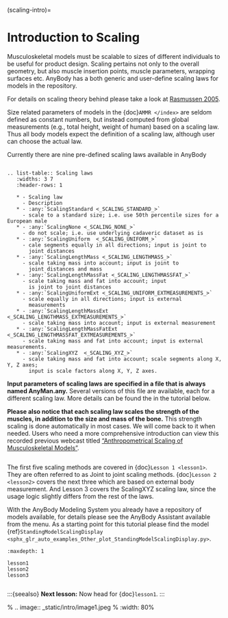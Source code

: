(scaling-intro)=

# Introduction to Scaling

Musculoskeletal models must be scalable to sizes of different
individuals to be useful for product design. Scaling pertains not only to the overall geometry,
but also muscle insertion points, muscle parameters, wrapping
surfaces etc. AnyBody has a both generic and user-define scaling laws for models in the repository.

For details on scaling theory behind please take a look at [Rasmussen 2005](https://paperpile.com/shared/4znHWd).

Size related parameters of models in the {doc}`AMMR </index>`
are seldom defined as constant numbers, but instead computed from global measurements
(e.g., total height, weight of human) based on a scaling law. Thus all body models
expect the definition of a scaling law, although user can
choose the actual law.

Currently there are nine pre-defined scaling laws available in AnyBody

```{rubric} Scaling
```

```{eval-rst}
.. list-table:: Scaling laws
   :widths: 3 7
   :header-rows: 1

   * - Scaling law
     - Description
   * - :any:`ScalingStandard <_SCALING_STANDARD_>`
     - scale to a standard size; i.e. use 50th percentile sizes for a European male
   * - :any:`ScalingNone <_SCALING_NONE_>`
     - do not scale; i.e. use underlying cadaveric dataset as is
   * - :any:`ScalingUniform  <_SCALING_UNIFORM_>`
     - cale segments equally in all directions; input is joint to
       joint distances
   * - :any:`ScalingLengthMass <_SCALING_LENGTHMASS_>`
     - scale taking mass into account; input is joint to
       joint distances and mass
   * - :any:`ScalingLengthMassFat <_SCALING_LENGTHMASSFAT_>`
     - scale taking mass and fat into account; input
       is joint to joint distances
   * - :any:`ScalingUniformExt <_SCALING_UNIFORM_EXTMEASUREMENTS_>`
     - scale equally in all directions; input is external
       measurements
   * - :any:`ScalingLengthMassExt <_SCALING_LENGTHMASS_EXTMEASUREMENTS_>`
     - scale taking mass into account; input is external measurement
   * - :any:`ScalingLengthMassFatExt  <_SCALING_LENGTHMASSFAT_EXTMEASUREMENTS_>`
     - scale taking mass and fat into account; input is external measurements.
   * - :any:`ScalingXYZ  <_SCALING_XYZ_>`
     - scale taking mass and fat into account; scale segments along X, Y, Z axes;
       input is scale factors along X, Y, Z axes.
```

**Input parameters of scaling laws are specified in a file that is always named
AnyMan.any.** Several versions of this file are available, each for a different scaling law.
More details can be found the in the tutorial below.

**Please also notice that each scaling law scales the strength of the
muscles, in addition to the size and mass of the bone.** This strength
scaling is done automatically in most cases. We will come back to it
when needed. Users who need a more comprehensive introduction can view
this recorded previous webcast titled [“Anthropometrical Scaling of
Musculoskeletal
Models”](https://www.anybodytech.com/anthropometrical-scaling-of-musculoskeletal-models/).

```{rubric} Tutorial
```

The first five scaling methods are covered in {doc}`Lesson 1 <lesson1>`. They are often
referred to as Joint to joint scaling methods. {doc}`Lesson 2 <lesson2>` covers the
next three which are based on external body measurement. And Lesson 3 covers
the ScalingXYZ scaling law, since the usage logic slightly differs from
the rest of the laws.

With the AnyBody Modeling System you already have a repository of models
available, for details please see the AnyBody Assistant available from
the menu. As a starting point for this tutorial please find the model
{ref}`StandingModelScalingDisplay <sphx_glr_auto_examples_Other_plot_StandingModelScalingDisplay.py>`.

```{toctree}
:maxdepth: 1

lesson1
lesson2
lesson3
```

```{rst-class} without-title
```

:::{seealso}
**Next lesson:** Now head for {doc}`lesson1`.
:::

% ..  image:: _static/intro/image1.jpeg
%     :width: 80%
